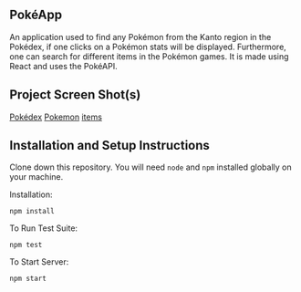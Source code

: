 ## PokéApp

An application used to find any Pokémon from the Kanto region in the Pokédex, if one clicks on a Pokémon stats will be displayed. Furthermore, one can search for different items in the Pokémon games. It is made using React and uses the PokéAPI.

## Project Screen Shot(s)

[Pokédex](screenshots/pokedex.png)
[Pokemon](screenshots/pokemon.png)
[items](screenshots/items.png)

## Installation and Setup Instructions

Clone down this repository. You will need `node` and `npm` installed globally on your machine.

Installation:

`npm install`

To Run Test Suite:

`npm test`

To Start Server:

`npm start`
